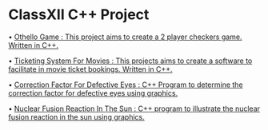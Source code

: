 # ClassXII C++ Project

• [Othello Game : This project aims to create a 2 player checkers game. Written in C++.](https://github.com/MBadriNarayanan/ClassXIIProject/blob/master/othello.cpp)

•	[Ticketing System For Movies : This projects aims to create a software to facilitate in movie ticket  bookings. Written in C++.](https://github.com/MBadriNarayanan/ClassXIIProject/blob/master/ticket.cpp)

•	[Correction Factor For Defective Eyes : C++ Program to determine the correction factor for defective eyes using graphics.](https://github.com/MBadriNarayanan/ClassXIIProject/blob/master/eye-lens.cpp)

•	[Nuclear Fusion Reaction In The Sun : C++ program to illustrate the nuclear fusion reaction in the sun using graphics.](https://github.com/MBadriNarayanan/ClassXIIProject/blob/master/fusion.cpp)
